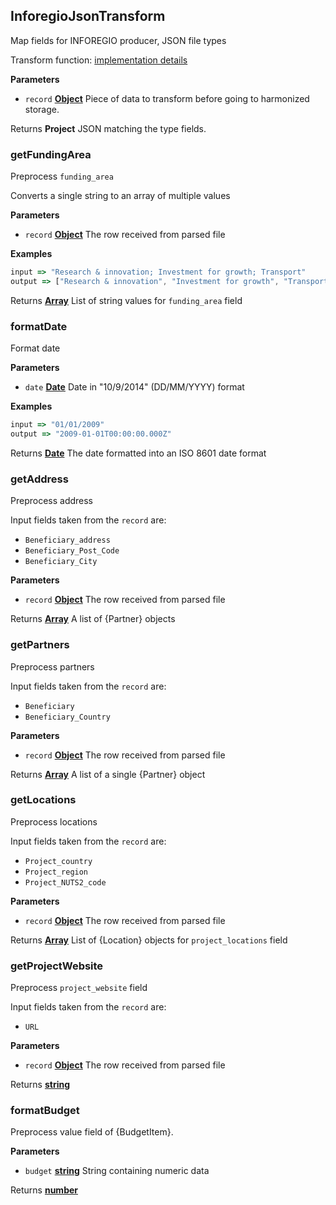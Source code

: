 <!-- Generated by documentation.js. Update this documentation by updating the source code. -->

## InforegioJsonTransform

Map fields for INFOREGIO producer, JSON file types

Transform function: [implementation details](https://github.com/ec-europa/eubfr-data-lake/blob/master/services/ingestion/etl/inforegio/json/src/lib/transform.js)

**Parameters**

-   `record` **[Object](https://developer.mozilla.org/docs/Web/JavaScript/Reference/Global_Objects/Object)** Piece of data to transform before going to harmonized storage.

Returns **Project** JSON matching the type fields.

### getFundingArea

Preprocess `funding_area`

Converts a single string to an array of multiple values

**Parameters**

-   `record` **[Object](https://developer.mozilla.org/docs/Web/JavaScript/Reference/Global_Objects/Object)** The row received from parsed file

**Examples**

```javascript
input => "Research & innovation; Investment for growth; Transport"
output => ["Research & innovation", "Investment for growth", "Transport"]
```

Returns **[Array](https://developer.mozilla.org/docs/Web/JavaScript/Reference/Global_Objects/Array)** List of string values for `funding_area` field

### formatDate

Format date

**Parameters**

-   `date` **[Date](https://developer.mozilla.org/docs/Web/JavaScript/Reference/Global_Objects/Date)** Date in "10/9/2014" (DD/MM/YYYY) format

**Examples**

```javascript
input => "01/01/2009"
output => "2009-01-01T00:00:00.000Z"
```

Returns **[Date](https://developer.mozilla.org/docs/Web/JavaScript/Reference/Global_Objects/Date)** The date formatted into an ISO 8601 date format

### getAddress

Preprocess address

Input fields taken from the `record` are:

-   `Beneficiary_address`
-   `Beneficiary_Post_Code`
-   `Beneficiary_City`

**Parameters**

-   `record` **[Object](https://developer.mozilla.org/docs/Web/JavaScript/Reference/Global_Objects/Object)** The row received from parsed file

Returns **[Array](https://developer.mozilla.org/docs/Web/JavaScript/Reference/Global_Objects/Array)** A list of {Partner} objects

### getPartners

Preprocess partners

Input fields taken from the `record` are:

-   `Beneficiary`
-   `Beneficiary_Country`

**Parameters**

-   `record` **[Object](https://developer.mozilla.org/docs/Web/JavaScript/Reference/Global_Objects/Object)** The row received from parsed file

Returns **[Array](https://developer.mozilla.org/docs/Web/JavaScript/Reference/Global_Objects/Array)** A list of a single {Partner} object

### getLocations

Preprocess locations

Input fields taken from the `record` are:

-   `Project_country`
-   `Project_region`
-   `Project_NUTS2_code`

**Parameters**

-   `record` **[Object](https://developer.mozilla.org/docs/Web/JavaScript/Reference/Global_Objects/Object)** The row received from parsed file

Returns **[Array](https://developer.mozilla.org/docs/Web/JavaScript/Reference/Global_Objects/Array)** List of {Location} objects for `project_locations` field

### getProjectWebsite

Preprocess `project_website` field

Input fields taken from the `record` are:

-   `URL`

**Parameters**

-   `record` **[Object](https://developer.mozilla.org/docs/Web/JavaScript/Reference/Global_Objects/Object)** The row received from parsed file

Returns **[string](https://developer.mozilla.org/docs/Web/JavaScript/Reference/Global_Objects/String)** 

### formatBudget

Preprocess value field of {BudgetItem}.

**Parameters**

-   `budget` **[string](https://developer.mozilla.org/docs/Web/JavaScript/Reference/Global_Objects/String)** String containing numeric data

Returns **[number](https://developer.mozilla.org/docs/Web/JavaScript/Reference/Global_Objects/Number)** 
